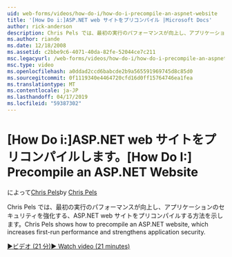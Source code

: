 ```yaml
---
uid: web-forms/videos/how-do-i/how-do-i-precompile-an-aspnet-website
title: '[How Do i:]ASP.NET web サイトをプリコンパイル |Microsoft Docs'
author: rick-anderson
description: Chris Pels では、最初の実行のパフォーマンスが向上し、アプリケーションのセキュリティを強化する、ASP.NET web サイトをプリコンパイルする方法を示します。
ms.author: riande
ms.date: 12/18/2008
ms.assetid: c2bbe9c6-4071-40da-82fe-52044ce7c211
msc.legacyurl: /web-forms/videos/how-do-i/how-do-i-precompile-an-aspnet-website
msc.type: video
ms.openlocfilehash: a0ddad2ccd6babcde2b9a565591969745d8c85d0
ms.sourcegitcommit: 0f1119340e4464720cfd16d0ff15764746ea1fea
ms.translationtype: MT
ms.contentlocale: ja-JP
ms.lasthandoff: 04/17/2019
ms.locfileid: "59387302"
---
```

# <a name="how-do-i-precompile-an-aspnet-website"></a><span data-ttu-id="6ea7a-103">[How Do i:]ASP.NET web サイトをプリコンパイルします。</span><span class="sxs-lookup"><span data-stu-id="6ea7a-103">[How Do I:] Precompile an ASP.NET Website</span></span>

<span data-ttu-id="6ea7a-104">によって[Chris Pels](https://twitter.com/chrispels)</span><span class="sxs-lookup"><span data-stu-id="6ea7a-104">by [Chris Pels](https://twitter.com/chrispels)</span></span>

<span data-ttu-id="6ea7a-105">Chris Pels では、最初の実行のパフォーマンスが向上し、アプリケーションのセキュリティを強化する、ASP.NET web サイトをプリコンパイルする方法を示します。</span><span class="sxs-lookup"><span data-stu-id="6ea7a-105">Chris Pels shows how to precompile an ASP.NET website, which increases first-run performance and strengthens application security.</span></span>

[<span data-ttu-id="6ea7a-106">&#9654;ビデオ (21 分)</span><span class="sxs-lookup"><span data-stu-id="6ea7a-106">&#9654; Watch video (21 minutes)</span></span>](https://channel9.msdn.com/Blogs/ASP-NET-Site-Videos/how-do-i-precompile-an-aspnet-website)
